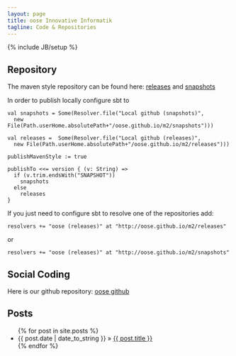 ```yaml
---
layout: page
title: oose Innovative Informatik
tagline: Code & Repositories
---
```

{% include JB/setup %}

## Repository

The maven style repository can be found here: 
[releases](./m2/releases) and [snapshots](./m2/snapshots)

In order to publish locally configure sbt to 

    val snapshots = Some(Resolver.file("Local github (snapshots)",  
      new File(Path.userHome.absolutePath+"/oose.github.io/m2/snapshots")))
    
    val releases =  Some(Resolver.file("Local github (releases)", 
      new File(Path.userHome.absolutePath+"/oose.github.io/m2/releases")))
    
    publishMavenStyle := true
    
    publishTo <<= version { (v: String) =>
      if (v.trim.endsWith("SNAPSHOT"))
        snapshots
      else
        releases
    }

If you just need to configure sbt to resolve one of the repositories add:

    resolvers += "oose (releases)" at "http://oose.github.io/m2/releases"

or

    resolvers += "oose (releases)" at "http://oose.github.io/m2/snapshots"

## Social Coding

Here is our github repository: [oose github](http://github.com/oose)

## Posts

<ul class="posts">
  {% for post in site.posts %}
    <li><span>{{ post.date | date_to_string }}</span> &raquo; <a href="{{ BASE_PATH }}{{ post.url }}">{{ post.title }}</a></li>
  {% endfor %}
</ul>



